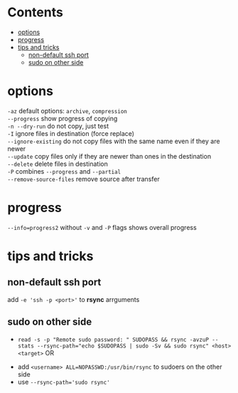 # Contents

- [options](#options)
- [progress](#progress)
- [tips and tricks](#tips-and-tricks)
    - [non-default ssh port](#non-default-ssh-port)
    - [sudo on other side](#sudo-on-other-side)

# options
`-az` default options:  `archive`, `compression`  
`--progress` show progress of copying  
`-n --dry-run` do not copy, just test  
`-I` ignore files in destination (force replace)  
`--ignore-existing` do not copy files with the same name even if they are newer  
`--update` copy files only if they are newer than ones in the destination  
`--delete` delete files in destination  
`-P` combines `--progress` and `--partial`  
`--remove-source-files` remove source after transfer  


# progress
`--info=progress2` without `-v` and `-P` flags shows overall progress


# tips and tricks
## non-default ssh port
add `-e 'ssh -p <port>'` to **rsync** arrguments

## sudo on other side
* `read -s -p "Remote sudo password: " SUDOPASS && rsync -avzuP --stats --rsync-path="echo $SUDOPASS | sudo -Sv && sudo rsync" <host> <target>`
OR  
- add `<username> ALL=NOPASSWD:/usr/bin/rsync` to sudoers on the other side
- use `--rsync-path='sudo rsync'`
